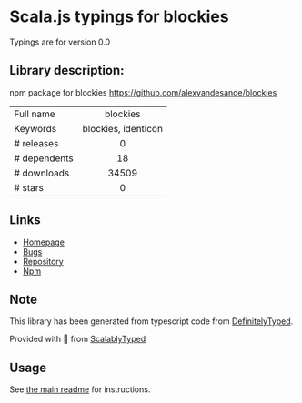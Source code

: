 
# Scala.js typings for blockies

Typings are for version 0.0

## Library description:
npm package for blockies https://github.com/alexvandesande/blockies

|                    |                 |
| ------------------ | :-------------: |
| Full name          | blockies |
| Keywords           | blockies, identicon |
| # releases         | 0 |
| # dependents       | 18 |
| # downloads        | 34509 |
| # stars            | 0 |

## Links
- [Homepage](https://github.com/goldylucks/blockies-npm#readme)
- [Bugs](https://github.com/goldylucks/blockies-npm/issues)
- [Repository](https://github.com/goldylucks/blockies-npm)
- [Npm](https://www.npmjs.com/package/blockies)
    


## Note
This library has been generated from typescript code from [DefinitelyTyped](https://definitelytyped.org).

Provided with :purple_heart: from [ScalablyTyped](https://github.com/oyvindberg/ScalablyTyped)

## Usage
See [the main readme](../../readme.md) for instructions.


